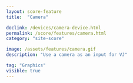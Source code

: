 ```yaml
---
layout: score-feature
title:  "Camera"

doclink: /devices/camera-device.html
permalink: /score/features/camera.html
category: "site-score"

image: /assets/features/camera.gif
description: "Use a camera as an input for VJ"

tag: "Graphics"
visible: true
---
```


